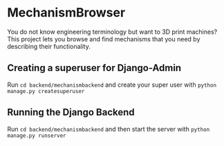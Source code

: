 # MechanismBrowser

You do not know engineering terminology but want to 3D print machines? This project lets you browse and find mechanisms that you need by describing their functionality.

## Creating a superuser for Django-Admin
Run `cd backend/mechanismbackend` and create your super user with `python manage.py createsuperuser`

## Running the Django Backend
Run `cd backend/mechanismbackend` and then start the server with `python manage.py runserver`
